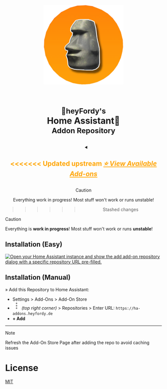 <div align="center">
  <img src="assets/repo.png" alt="Logo" width="256">
  <br><br>

  <h1><sub>🗿heyFordy's</sub></br>
      Home Assistant🏡
         </br><sup><b>Addon</b> Repository</sup></h1>

<details>
  <summary style="direction: rtl;">
      <h2 style="color: orange; border-bottom: 0; display: inline-block; direction: ltr;">
<<<<<<< Updated upstream
      <i><u>⭐️ View Available Add-ons</u></i>
      </h2></summary>

=======
      <b><u>⭐️ View Available Add-ons</u></b>
      </h2></summary>

  
>>>>>>> Stashed changes
  | Logo | Add-on |
  |:----:|:---|
  | <img src="portainer/logo.png" width="128"> | [**Portainer**](./portainer) |
  | <img src="betterbahn/logo.png" width="128"> | [**BetterBahn**](./betterbahn) |
  | <img src="og-homekit/icon.png" width="128"> | [**OG HomeKit**](./og-homekit) |
  | <img src="og-pi-hole/logo.png" width="128"> | [**OG Pi-hole DNS-Server**](./og-pi-hole) |
  | <img src="yourls/logo.png" width="128"> | [**YOURLS**](./yourls) |
<<<<<<< Updated upstream
=======

</details>

> [!CAUTION]
> Everything work in progress! Most stuff won't work or runs unstable!
>>>>>>> Stashed changes

</details>
</div>

> [!CAUTION]
> Everything is **work in progress**! Most stuff won't work or runs **unstable**!

## Installation (Easy)
[![Open your Home Assistant instance and show the add add-on repository dialog with a specific repository URL pre-filled.](https://ha-link.heyfordy.de/badges/supervisor_add_addon_repository.svg)](https://ha-link.heyfordy.de/redirect/supervisor_add_addon_repository/?repository_url=https%3A%2F%2Fgithub.com%2FBitte-ein-Git%2Fha_repo)
## Installation (Manual)
» Add this Repository to Home Assistant:
   - Settings > Add-Ons > Add-On Store
   - <img src="assets/menu.svg" alt="3 dots" width="25" style="vertical-align:center"/> _(top right corner)_ > Repositories > Enter URL: `https://ha-addons.heyfordy.de`
   - **+ Add**

---

> [!NOTE]
> Refresh the Add-On Store Page after adding the repo to avoid caching issues

# License

[MIT](LICENSE)